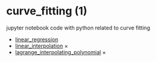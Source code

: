 # curve_fitting (1)
jupyter notebook code with python related to curve fitting

+ [linear_regression](linear_regression.ipynb)
+ [linear_interpolation](linear_interpolation.ipynb) ×
+ [lagrange_interpolating_polynomial](lagrange_interpolating_polynomial.ipynb) ×
